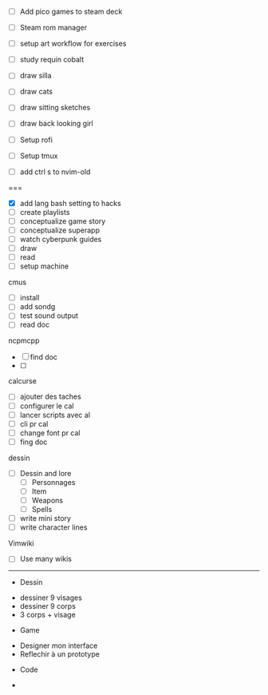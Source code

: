 * [ ] Add pico games to steam deck
* [ ] Steam rom manager

* [ ] setup art workflow for exercises
* [ ] study requin cobalt
* [ ] draw silla
* [ ] draw cats
* [ ] draw sitting sketches
* [ ] draw back looking girl

* [ ] Setup rofi
* [ ] Setup tmux
* [ ] add ctrl s to nvim-old

===

* [x] add lang bash setting to hacks
* [ ] create playlists
* [ ] conceptualize game story
* [ ] conceptualize superapp
* [ ] watch cyberpunk guides
* [ ] draw
* [ ] read
* [ ] setup machine

cmus
- [ ] install
- [ ] add sondg
- [ ] test sound output
- [ ] read doc

ncpmcpp
- [ ] find doc
- [ ] 

calcurse
- [ ] ajouter des taches
- [ ] configurer le cal
- [ ] lancer scripts avec al
- [ ] cli pr cal
- [ ] change font pr cal
- [ ] fing doc

dessin
* [ ] Dessin and lore
	* [ ] Personnages
	* [ ] Item
	* [ ] Weapons
	* [ ] Spells
* [ ] write mini story
* [ ] write character lines

Vimwiki
- [ ] Use many wikis

______

* Dessin
 - dessiner 9 visages
 - dessiner 9 corps
 - 3 corps + visage

* Game
 - Designer mon interface
 - Reflechir à un prototype

* Code
 - 
